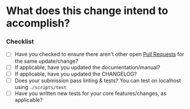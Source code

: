 # What does this change intend to accomplish?

 
### Checklist

* [ ] Have you checked to ensure there aren't other open [Pull Requests](../../../pulls) for the same update/change?
* [ ] If applicable, have you updated the documentation/manual?
* [ ] If applicable, have you updated the CHANGELOG?
* [ ] Does your submission pass linting & tests? You can test on localhost using `./scripts/test`
* [ ] Have you written new tests for your core features/changes, as applicable?

<!-- You can erase any parts of this template not applicable to your Pull Request. -->
